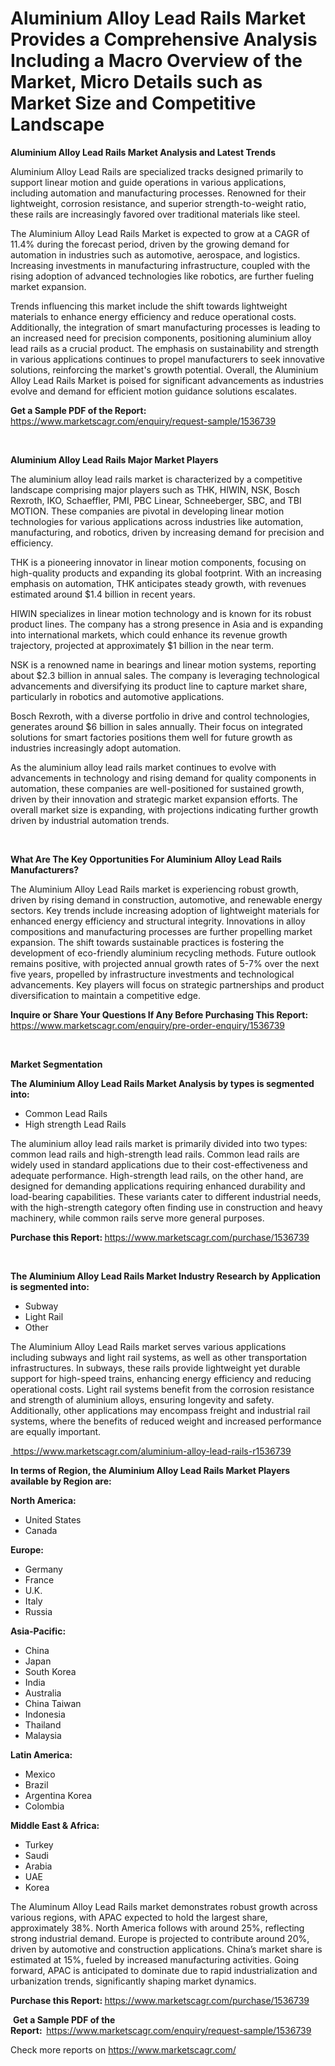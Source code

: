 <p><h1>Aluminium Alloy Lead Rails Market Provides a Comprehensive Analysis Including a Macro Overview of the Market, Micro Details such as Market Size and Competitive Landscape</h1></p><p><strong>Aluminium Alloy Lead Rails Market Analysis and Latest Trends</strong></p>
<p><p>Aluminium Alloy Lead Rails are specialized tracks designed primarily to support linear motion and guide operations in various applications, including automation and manufacturing processes. Renowned for their lightweight, corrosion resistance, and superior strength-to-weight ratio, these rails are increasingly favored over traditional materials like steel. </p><p>The Aluminium Alloy Lead Rails Market is expected to grow at a CAGR of 11.4% during the forecast period, driven by the growing demand for automation in industries such as automotive, aerospace, and logistics. Increasing investments in manufacturing infrastructure, coupled with the rising adoption of advanced technologies like robotics, are further fueling market expansion. </p><p>Trends influencing this market include the shift towards lightweight materials to enhance energy efficiency and reduce operational costs. Additionally, the integration of smart manufacturing processes is leading to an increased need for precision components, positioning aluminium alloy lead rails as a crucial product. The emphasis on sustainability and strength in various applications continues to propel manufacturers to seek innovative solutions, reinforcing the market's growth potential. Overall, the Aluminium Alloy Lead Rails Market is poised for significant advancements as industries evolve and demand for efficient motion guidance solutions escalates.</p></p>
<p><strong>Get a Sample PDF of the Report:&nbsp;</strong> <a href="https://www.marketscagr.com/enquiry/request-sample/1536739?utm_campaign=1097&utm_medium=2&utm_source=Github&utm_content=ia&utm_term=27022025&utm_id=aluminium-alloy-lead-rails">https://www.marketscagr.com/enquiry/request-sample/1536739</a></p>
<p>&nbsp;</p>
<p><strong>Aluminium Alloy Lead Rails Major Market Players</strong></p>
<p><p>The aluminium alloy lead rails market is characterized by a competitive landscape comprising major players such as THK, HIWIN, NSK, Bosch Rexroth, IKO, Schaeffler, PMI, PBC Linear, Schneeberger, SBC, and TBI MOTION. These companies are pivotal in developing linear motion technologies for various applications across industries like automation, manufacturing, and robotics, driven by increasing demand for precision and efficiency.</p><p>THK is a pioneering innovator in linear motion components, focusing on high-quality products and expanding its global footprint. With an increasing emphasis on automation, THK anticipates steady growth, with revenues estimated around $1.4 billion in recent years.</p><p>HIWIN specializes in linear motion technology and is known for its robust product lines. The company has a strong presence in Asia and is expanding into international markets, which could enhance its revenue growth trajectory, projected at approximately $1 billion in the near term.</p><p>NSK is a renowned name in bearings and linear motion systems, reporting about $2.3 billion in annual sales. The company is leveraging technological advancements and diversifying its product line to capture market share, particularly in robotics and automotive applications.</p><p>Bosch Rexroth, with a diverse portfolio in drive and control technologies, generates around $6 billion in sales annually. Their focus on integrated solutions for smart factories positions them well for future growth as industries increasingly adopt automation.</p><p>As the aluminium alloy lead rails market continues to evolve with advancements in technology and rising demand for quality components in automation, these companies are well-positioned for sustained growth, driven by their innovation and strategic market expansion efforts. The overall market size is expanding, with projections indicating further growth driven by industrial automation trends.</p></p>
<p>&nbsp;</p>
<p><strong>What Are The Key Opportunities For Aluminium Alloy Lead Rails Manufacturers?</strong></p>
<p><p>The Aluminium Alloy Lead Rails market is experiencing robust growth, driven by rising demand in construction, automotive, and renewable energy sectors. Key trends include increasing adoption of lightweight materials for enhanced energy efficiency and structural integrity. Innovations in alloy compositions and manufacturing processes are further propelling market expansion. The shift towards sustainable practices is fostering the development of eco-friendly aluminium recycling methods. Future outlook remains positive, with projected annual growth rates of 5-7% over the next five years, propelled by infrastructure investments and technological advancements. Key players will focus on strategic partnerships and product diversification to maintain a competitive edge.</p></p>
<p><strong>Inquire or Share Your Questions If Any Before Purchasing This Report:</strong> <a href="https://www.marketscagr.com/enquiry/pre-order-enquiry/1536739?utm_campaign=1097&utm_medium=2&utm_source=Github&utm_content=ia&utm_term=27022025&utm_id=aluminium-alloy-lead-rails">https://www.marketscagr.com/enquiry/pre-order-enquiry/1536739</a></p>
<p>&nbsp;</p>
<p><strong>Market Segmentation</strong></p>
<p><strong>The Aluminium Alloy Lead Rails Market Analysis by types is segmented into:</strong></p>
<p><ul><li>Common Lead Rails</li><li>High strength Lead Rails</li></ul></p>
<p><p>The aluminium alloy lead rails market is primarily divided into two types: common lead rails and high-strength lead rails. Common lead rails are widely used in standard applications due to their cost-effectiveness and adequate performance. High-strength lead rails, on the other hand, are designed for demanding applications requiring enhanced durability and load-bearing capabilities. These variants cater to different industrial needs, with the high-strength category often finding use in construction and heavy machinery, while common rails serve more general purposes.</p></p>
<p><strong>Purchase this Report:&nbsp;</strong><a href="https://www.marketscagr.com/purchase/1536739?utm_campaign=1097&utm_medium=2&utm_source=Github&utm_content=ia&utm_term=27022025&utm_id=aluminium-alloy-lead-rails">https://www.marketscagr.com/purchase/1536739</a></p>
<p>&nbsp;</p>
<p><strong>The Aluminium Alloy Lead Rails Market Industry Research by Application is segmented into:</strong></p>
<p><ul><li>Subway</li><li>Light Rail</li><li>Other</li></ul></p>
<p><p>The Aluminium Alloy Lead Rails market serves various applications including subways and light rail systems, as well as other transportation infrastructures. In subways, these rails provide lightweight yet durable support for high-speed trains, enhancing energy efficiency and reducing operational costs. Light rail systems benefit from the corrosion resistance and strength of aluminium alloys, ensuring longevity and safety. Additionally, other applications may encompass freight and industrial rail systems, where the benefits of reduced weight and increased performance are equally important.</p></p>
<p><a href="https://www.marketscagr.com/aluminium-alloy-lead-rails-r1536739?utm_campaign=1097&utm_medium=2&utm_source=Github&utm_content=ia&utm_term=27022025&utm_id=aluminium-alloy-lead-rails">&nbsp;https://www.marketscagr.com/aluminium-alloy-lead-rails-r1536739</a></p>
<p><strong>In terms of Region, the Aluminium Alloy Lead Rails Market Players available by Region are:</strong></p>
<p>
    <p> <strong> North America: </strong>
        <ul>
            <li>United States</li>
            <li>Canada</li>
        </ul>
        </p> 
    <p> <strong> Europe: </strong>
        <ul>
            <li>Germany</li>
            <li>France</li>
            <li>U.K.</li>
            <li>Italy</li>
            <li>Russia</li>
        </ul>
        </p> 
    <p> <strong> Asia-Pacific: </strong>
        <ul>
            <li>China</li>
            <li>Japan</li>
            <li>South Korea</li>
            <li>India</li>
            <li>Australia</li>
            <li>China Taiwan</li>
            <li>Indonesia</li>
            <li>Thailand</li>
            <li>Malaysia</li>
        </ul>
        </p> 
    <p> <strong> Latin America: </strong>
        <ul>
            <li>Mexico</li>
            <li>Brazil</li>
            <li>Argentina Korea</li>
            <li>Colombia</li>
        </ul>
        </p> 
    <p> <strong> Middle East & Africa: </strong>
        <ul>
            <li>Turkey</li>
            <li>Saudi</li>
            <li>Arabia</li>
            <li>UAE</li>
            <li>Korea</li>
        </ul>
    </p>
    </p>
<p><p>The Aluminum Alloy Lead Rails market demonstrates robust growth across various regions, with APAC expected to hold the largest share, approximately 38%. North America follows with around 25%, reflecting strong industrial demand. Europe is projected to contribute around 20%, driven by automotive and construction applications. China’s market share is estimated at 15%, fueled by increased manufacturing activities. Going forward, APAC is anticipated to dominate due to rapid industrialization and urbanization trends, significantly shaping market dynamics.</p></p>
<p><strong>Purchase this Report: </strong><a href="https://www.marketscagr.com/purchase/1536739?utm_campaign=1097&utm_medium=2&utm_source=Github&utm_content=ia&utm_term=27022025&utm_id=aluminium-alloy-lead-rails">https://www.marketscagr.com/purchase/1536739</a></p>
<p>&nbsp;<strong>Get a Sample PDF of the Report:&nbsp;&nbsp;</strong><a href="https://www.marketscagr.com/enquiry/request-sample/1536739?utm_campaign=1097&utm_medium=2&utm_source=Github&utm_content=ia&utm_term=27022025&utm_id=aluminium-alloy-lead-rails">https://www.marketscagr.com/enquiry/request-sample/1536739</a></p>
<p><strong></strong></p>
<p>Check more reports on <a href="https://www.marketscagr.com/?utm_campaign=1097&utm_medium=2&utm_source=Github&utm_content=ia&utm_term=27022025&utm_id=aluminium-alloy-lead-rails">https://www.marketscagr.com/</a></p>